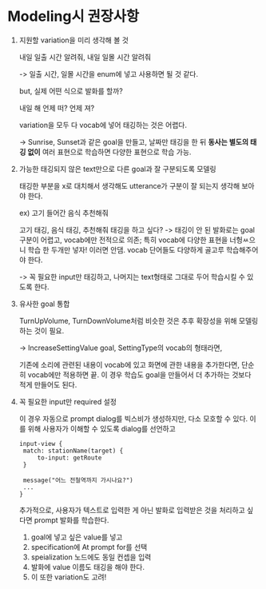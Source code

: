 # Modeling시 권장사항

1. 지원할 variation을 미리 생각해 볼 것

   내일 일출 시간 알려줘, 내일 일몰 시간 알려줘

   -> 일출 시간, 일몰 시간을 enum에 넣고 사용하면 될 것 같다.

   but, 실제 어떤 식으로 발화를 할까?

   내일 해 언제 떠? 언제 져?

   variation을 모두 다 vocab에 넣어 태깅하는 것은 어렵다.

   -> Sunrise, Sunset과 같은 goal을 만들고, 날짜만 태깅을 한 뒤 **동사는 별도의 태깅 없이** 여러 표현으로 학습하면 다양한 표현으로 학습 가능.

2. 가능한 태깅되지 않은 text만으로 다른 goal과 잘 구분되도록 모델링

   태깅한 부분을 x로 대치해서 생각해도 utterance가 구분이 잘 되는지 생각해 보아야 한다.

   ex) 고기 들어간 음식 추천해줘

   고기 태깅, 음식 태깅, 추천해줘 태깅을 하고 싶다? -> 태깅이 안 된 발화로는 goal 구분이 어렵고, vocab에만 전적으로 의존; 특히 vocab에 다양한 표현을 너헝ㅆ으니 학습 한 두개만 넣자! 이러면 안댐. vocab 단어들도 다양하게 골고루 학습해주어야 한다.

   -> 꼭 필요한 input만 태깅하고, 나머지는 text형태로 그대로 두어 학습시킬 수 있도록 한다.

3. 유사한 goal 통합

   TurnUpVolume, TurnDownVolume처럼 비슷한 것은 추후 확장성을 위해 모델링하는 것이 필요.

   -> IncreaseSettingValue goal, SettingType의 vocab의 형태라면,

   기존에 소리에 관련된 내용이 vocab에 있고 화면에 관한 내용을 추가한다면, 단순히 vocab에만 적용하면 끝. 이 경우 학습도 goal을 만들어서 더 추가하는 것보다 적게 만들어도 된다.

4. 꼭 필요한 input만 required 설정

   이 경우 자동으로 prompt dialog를 빅스비가 생성하지만, 다소 모호할 수 있다. 이를 위해 사용자가 이해할 수 있도록 dialog를 선언하고

   ```
   input-view {
   	match: stationName(target) {
   		to-input: getRoute
   	}
   	
   	message("어느 전철역까지 가시나요?")
   	...
   }
   ```

   추가적으로, 사용자가 텍스트로 입력한 게 아닌 발화로 입력받은 것을 처리하고 싶다면 prompt 발화를 학습한다.

   1. goal에 넣고 싶은 value를 넣고
   2. specification에 At prompt for를 선택
   3. speialization 노드에도 동일 컨셉을 입력
   4. 발화에 value 이름도 태깅을 해야 한다.
   5. 이 또한 variation도 고려!